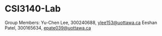 # CSI3140-Lab
Group Members:
Yu-Chen Lee, 300240688, ylee153@uottawa.ca
Eeshan Patel, 300165634, epate039@uottawa.ca
